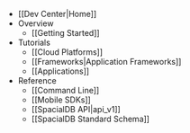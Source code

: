 * [[Dev Center|Home]]
* Overview
  * [[Getting Started]]
* Tutorials
  * [[Cloud Platforms]]
  * [[Frameworks|Application Frameworks]]
  * [[Applications]]
* Reference
  * [[Command Line]]
  * [[Mobile SDKs]]
  * [[SpacialDB API|api_v1]]
  * [[SpacialDB Standard Schema]]